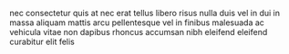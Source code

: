 nec consectetur quis at nec erat tellus libero risus nulla duis vel in dui in
massa aliquam mattis arcu pellentesque vel in finibus malesuada ac vehicula
vitae non dapibus rhoncus accumsan nibh eleifend eleifend curabitur elit felis